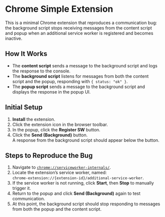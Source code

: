 # Chrome Simple Extension

This is a minimal Chrome extension that reproduces a communication bug:  
the background script stops receiving messages from the content script and popup when an additional service worker is registered and becomes inactive.

## How It Works

- The **content script** sends a message to the background script and logs the response to the console.
- The **background script** listens for messages from both the content script and the popup, responding with `{ status: "ok" }`.
- The **popup script** sends a message to the background script and displays the response in the popup UI.

## Initial Setup

1. **Install** the extension.
2. Click the extension icon in the browser toolbar.
3. In the popup, click the **Register SW** button.
4. Click the **Send (Background)** button.  
   A response from the background script should appear below the button.

## Steps to Reproduce the Bug

1. Navigate to [`chrome://serviceworker-internals/`](chrome://serviceworker-internals/).
2. Locate the extension’s service worker, named:  
   `chrome-extension://{extension-id}/additional-service-worker`.
3. If the service worker is not running, click **Start**, then **Stop** to manually trigger it.
4. Return to the popup and click **Send (Background)** again to test communication.
5. At this point, the background script should stop responding to messages from both the popup and the content script.
